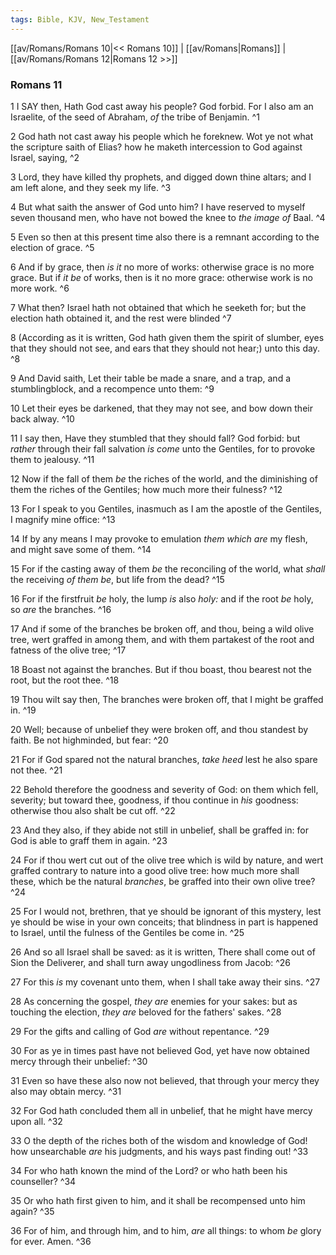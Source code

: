 ```yaml
---
tags: Bible, KJV, New_Testament
---
```


[[av/Romans/Romans 10|<< Romans 10]] | [[av/Romans|Romans]] | [[av/Romans/Romans 12|Romans 12 >>]]

### Romans 11

1 I SAY then, Hath God cast away his people? God forbid. For I also am an Israelite, of the seed of Abraham, _of_ the tribe of Benjamin. ^1

2 God hath not cast away his people which he foreknew. Wot ye not what the scripture saith of Elias? how he maketh intercession to God against Israel, saying, ^2

3 Lord, they have killed thy prophets, and digged down thine altars; and I am left alone, and they seek my life. ^3

4 But what saith the answer of God unto him? I have reserved to myself seven thousand men, who have not bowed the knee to _the_ _image_ _of_ Baal. ^4

5 Even so then at this present time also there is a remnant according to the election of grace. ^5

6 And if by grace, then _is_ _it_ no more of works: otherwise grace is no more grace. But if _it_ _be_ of works, then is it no more grace: otherwise work is no more work. ^6

7 What then? Israel hath not obtained that which he seeketh for; but the election hath obtained it, and the rest were blinded ^7

8 (According as it is written, God hath given them the spirit of slumber, eyes that they should not see, and ears that they should not hear;) unto this day. ^8

9 And David saith, Let their table be made a snare, and a trap, and a stumblingblock, and a recompence unto them: ^9

10 Let their eyes be darkened, that they may not see, and bow down their back alway. ^10

11 I say then, Have they stumbled that they should fall? God forbid: but _rather_ through their fall salvation _is_ _come_ unto the Gentiles, for to provoke them to jealousy. ^11

12 Now if the fall of them _be_ the riches of the world, and the diminishing of them the riches of the Gentiles; how much more their fulness? ^12

13 For I speak to you Gentiles, inasmuch as I am the apostle of the Gentiles, I magnify mine office: ^13

14 If by any means I may provoke to emulation _them_ _which_ _are_ my flesh, and might save some of them. ^14

15 For if the casting away of them _be_ the reconciling of the world, what _shall_ the receiving _of_ _them_ _be_, but life from the dead? ^15

16 For if the firstfruit _be_ holy, the lump _is_ also _holy:_ and if the root _be_ holy, so _are_ the branches. ^16

17 And if some of the branches be broken off, and thou, being a wild olive tree, wert graffed in among them, and with them partakest of the root and fatness of the olive tree; ^17

18 Boast not against the branches. But if thou boast, thou bearest not the root, but the root thee. ^18

19 Thou wilt say then, The branches were broken off, that I might be graffed in. ^19

20 Well; because of unbelief they were broken off, and thou standest by faith. Be not highminded, but fear: ^20

21 For if God spared not the natural branches, _take_ _heed_ lest he also spare not thee. ^21

22 Behold therefore the goodness and severity of God: on them which fell, severity; but toward thee, goodness, if thou continue in _his_ goodness: otherwise thou also shalt be cut off. ^22

23 And they also, if they abide not still in unbelief, shall be graffed in: for God is able to graff them in again. ^23

24 For if thou wert cut out of the olive tree which is wild by nature, and wert graffed contrary to nature into a good olive tree: how much more shall these, which be the natural _branches_, be graffed into their own olive tree? ^24

25 For I would not, brethren, that ye should be ignorant of this mystery, lest ye should be wise in your own conceits; that blindness in part is happened to Israel, until the fulness of the Gentiles be come in. ^25

26 And so all Israel shall be saved: as it is written, There shall come out of Sion the Deliverer, and shall turn away ungodliness from Jacob: ^26

27 For this _is_ my covenant unto them, when I shall take away their sins. ^27

28 As concerning the gospel, _they_ _are_ enemies for your sakes: but as touching the election, _they_ _are_ beloved for the fathers' sakes. ^28

29 For the gifts and calling of God _are_ without repentance. ^29

30 For as ye in times past have not believed God, yet have now obtained mercy through their unbelief: ^30

31 Even so have these also now not believed, that through your mercy they also may obtain mercy. ^31

32 For God hath concluded them all in unbelief, that he might have mercy upon all. ^32

33 O the depth of the riches both of the wisdom and knowledge of God! how unsearchable _are_ his judgments, and his ways past finding out! ^33

34 For who hath known the mind of the Lord? or who hath been his counseller? ^34

35 Or who hath first given to him, and it shall be recompensed unto him again? ^35

36 For of him, and through him, and to him, _are_ all things: to whom _be_ glory for ever. Amen. ^36
